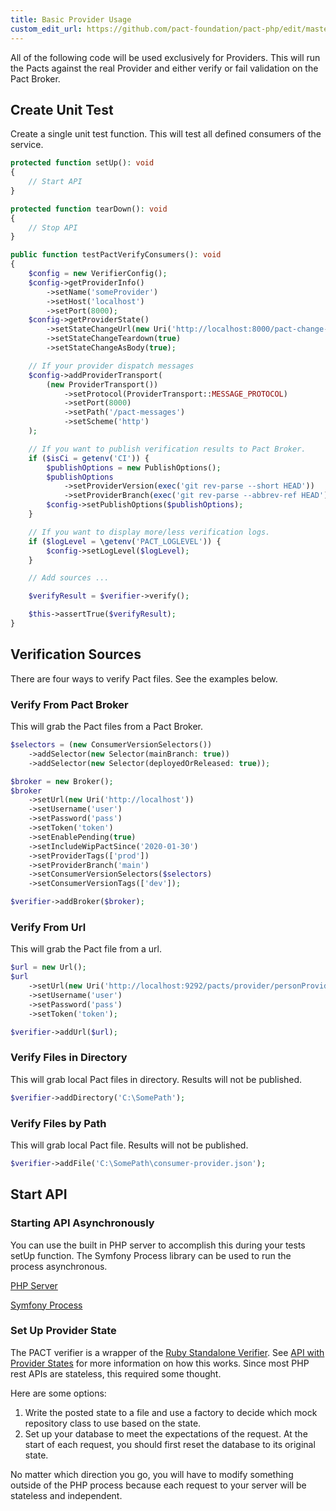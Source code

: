 ```yaml
---
title: Basic Provider Usage
custom_edit_url: https://github.com/pact-foundation/pact-php/edit/master/docs/provider.md
---
```

<!-- This file has been synced from the pact-foundation/pact-php repository. Please do not edit it directly. The URL of the source file can be found in the custom_edit_url value above -->

All of the following code will be used exclusively for Providers. This will run the Pacts against the real Provider and either verify or fail validation on the Pact Broker.

## Create Unit Test

Create a single unit test function. This will test all defined consumers of the service.

```php
protected function setUp(): void
{
    // Start API
}

protected function tearDown(): void
{
    // Stop API
}

public function testPactVerifyConsumers(): void
{
    $config = new VerifierConfig();
    $config->getProviderInfo()
        ->setName('someProvider')
        ->setHost('localhost')
        ->setPort(8000);
    $config->getProviderState()
        ->setStateChangeUrl(new Uri('http://localhost:8000/pact-change-state'))
        ->setStateChangeTeardown(true)
        ->setStateChangeAsBody(true);

    // If your provider dispatch messages
    $config->addProviderTransport(
        (new ProviderTransport())
            ->setProtocol(ProviderTransport::MESSAGE_PROTOCOL)
            ->setPort(8000)
            ->setPath('/pact-messages')
            ->setScheme('http')
    );

    // If you want to publish verification results to Pact Broker.
    if ($isCi = getenv('CI')) {
        $publishOptions = new PublishOptions();
        $publishOptions
            ->setProviderVersion(exec('git rev-parse --short HEAD'))
            ->setProviderBranch(exec('git rev-parse --abbrev-ref HEAD'));
        $config->setPublishOptions($publishOptions);
    }

    // If you want to display more/less verification logs.
    if ($logLevel = \getenv('PACT_LOGLEVEL')) {
        $config->setLogLevel($logLevel);
    }

    // Add sources ...

    $verifyResult = $verifier->verify();

    $this->assertTrue($verifyResult);
}
```

## Verification Sources

There are four ways to verify Pact files. See the examples below.

### Verify From Pact Broker

This will grab the Pact files from a Pact Broker.

```php
$selectors = (new ConsumerVersionSelectors())
    ->addSelector(new Selector(mainBranch: true))
    ->addSelector(new Selector(deployedOrReleased: true));

$broker = new Broker();
$broker
    ->setUrl(new Uri('http://localhost'))
    ->setUsername('user')
    ->setPassword('pass')
    ->setToken('token')
    ->setEnablePending(true)
    ->setIncludeWipPactSince('2020-01-30')
    ->setProviderTags(['prod'])
    ->setProviderBranch('main')
    ->setConsumerVersionSelectors($selectors)
    ->setConsumerVersionTags(['dev']);

$verifier->addBroker($broker);
```

### Verify From Url

This will grab the Pact file from a url.

```php
$url = new Url();
$url
    ->setUrl(new Uri('http://localhost:9292/pacts/provider/personProvider/consumer/personConsumer/latest'))
    ->setUsername('user')
    ->setPassword('pass')
    ->setToken('token');

$verifier->addUrl($url);
```

### Verify Files in Directory

This will grab local Pact files in directory. Results will not be published.

```php
$verifier->addDirectory('C:\SomePath');
```

### Verify Files by Path

This will grab local Pact file. Results will not be published.

```php
$verifier->addFile('C:\SomePath\consumer-provider.json');
```

## Start API

### Starting API Asynchronously

You can use the built in PHP server to accomplish this during your tests setUp function. The Symfony Process library can be used to run the process asynchronous.

[PHP Server](http://php.net/manual/en/features.commandline.webserver.php)

[Symfony Process](https://symfony.com/doc/current/components/process.html)

### Set Up Provider State

The PACT verifier is a wrapper of the [Ruby Standalone Verifier](https://github.com/pact-foundation/pact-provider-verifier).
See [API with Provider States](https://github.com/pact-foundation/pact-provider-verifier#api-with-provider-states) for more information on how this works.
Since most PHP rest APIs are stateless, this required some thought.

Here are some options:
1. Write the posted state to a file and use a factory to decide which mock repository class to use based on the state.
2. Set up your database to meet the expectations of the request. At the start of each request, you should first reset the database to its original state.

No matter which direction you go, you will have to modify something outside of the PHP process because each request to your server will be stateless and independent.
